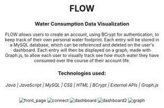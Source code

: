 <div align="center"><h1> FLOW</h1>
  
  <h3> Water Consumption Data Visualization</h3>
  
 <p>FLOW allows users to create an account, using BCrypt for authentication, to keep track of their own personal water footprint. Each entry will be stored in a MySQL database, which can be referenced and deleted on the user's dashboard. Each entry will then be displayed on a graph, made with Graph.js, to allow each user to visually track see how much water they have consumed over the course of their account life.</p>
 </div>
  
<div align="center">
<h3>Technologies used:</h3>
<h6>Java  |  JavaScript  |  MySQL  |  CSS  |  HTML  |  BCrypt  |  External APIs  |  Graph.js</h6>
  </div>
<!-- 
![rL8CeZO - Imgur](https://user-images.githubusercontent.com/107567685/196510836-e6b4d49f-0a2e-4547-88f0-3b7123a7d078.gif)
![fzlfRxb - Imgur](https://user-images.githubusercontent.com/107567685/196510928-1350412e-c777-4e53-a4f6-27d2b6db975a.gif)
![piZi3X4 - Imgur](https://user-images.githubusercontent.com/107567685/196510984-42f03a85-995a-483c-ba8d-49b1d782698e.gif)
![eA2dhV8 - Imgur](https://user-images.githubusercontent.com/107567685/196511031-6a2f8682-2326-4383-8de6-b89383627a34.gif)
![BybYiIL - Imgur](https://user-images.githubusercontent.com/107567685/196511592-46509b71-9542-4463-8c49-1204d7cee2c3.gif)
 -->
<p align="center">
    <img src="https://user-images.githubusercontent.com/107567685/196510836-e6b4d49f-0a2e-4547-88f0-3b7123a7d078.gif" alt="front_page" />
    <img src="https://user-images.githubusercontent.com/107567685/196510928-1350412e-c777-4e53-a4f6-27d2b6db975a.gif" alt="connect" />
    <img src="https://user-images.githubusercontent.com/107567685/196510984-42f03a85-995a-483c-ba8d-49b1d782698e.gif" alt="dashboard" />
    <img src="https://user-images.githubusercontent.com/107567685/196511031-6a2f8682-2326-4383-8de6-b89383627a34.gif" alt="dashboard2" />
    <img src="https://user-images.githubusercontent.com/107567685/196511592-46509b71-9542-4463-8c49-1204d7cee2c3.gif" alt="graph" />
</p>
